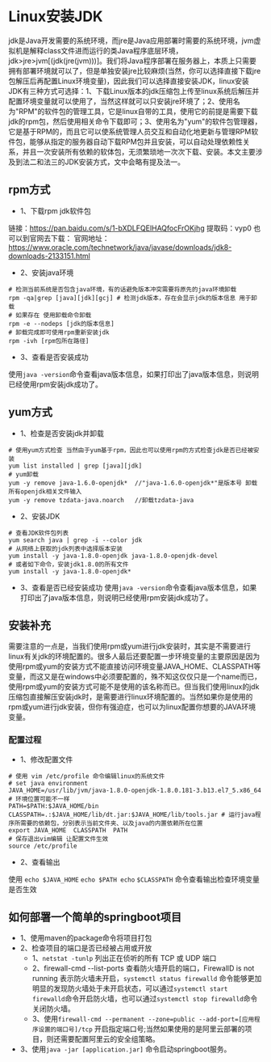 # Linux安装JDK

jdk是Java开发需要的系统环境，而jre是Java应用部署时需要的系统环境，jvm虚拟机是解释class文件进而运行的类Java程序底层环境，jdk>jre>jvm[(jdk(jre(jvm)))]。我们将Java程序部署在服务器上，本质上只需要拥有部署环境就可以了，但是单独安装jre比较麻烦(当然，你可以选择直接下载jre包解压后再配置Linux环境变量)，因此我们可以选择直接安装JDK，linux安装JDK有三种方式可选择：1、下载Linux版本的jdk压缩包上传至linux系统后解压并配置环境变量就可以使用了，当然这样就可以只安装jre环境了；2、使用名为"RPM"的软件包的管理工具，它是linux自带的工具，使用它的前提是需要下载jdk的rpm包，然后使用相关命令下载即可；3、使用名为"yum"的软件包管理器，它是基于RPM的，而且它可以使系统管理人员交互和自动化地更新与管理RPM软件包，能够从指定的服务器自动下载RPM包并且安装，可以自动处理依赖性关系，并且一次安装所有依赖的软体包，无须繁琐地一次次下载、安装。本文主要涉及到法二和法三的JDK安装方式，文中会略有提及法一。

## rpm方式

- 1、下载rpm jdk软件包

链接：<https://pan.baidu.com/s/1-bXDLFQElHAQfocFrOKjhg> 提取码：vyp0
也可以到官网去下载：
官网地址：<https://www.oracle.com/technetwork/java/javase/downloads/jdk8-downloads-2133151.html>

- 2、安装java环境

```linux
# 检测当前系统是否包含java环境，有的话避免版本冲突需要将原先的java环境卸载
rpm -qa|grep [java][jdk][gcj] # 检测jdk版本，存在会显示jdk的版本信息 用于卸载
# 如果存在 使用卸载命令卸载
rpm -e --nodeps [jdk的版本信息]
# 卸载完成即可使用rpm重新安装jdk
rpm -ivh [rpm包所在路径]
```

- 3、查看是否安装成功

使用```java -version```命令查看java版本信息，如果打印出了java版本信息，则说明已经使用rpm安装jdk成功了。

## yum方式

- 1、检查是否安装jdk并卸载

```linux
# 使用yum方式检查 当然由于yum基于rpm，因此也可以使用rpm的方式检查jdk是否已经被安装
yum list installed | grep [java][jdk]
# yum卸载
yum -y remove java-1.6.0-openjdk*  //"java-1.6.0-openjdk*"是版本号 卸载所有openjdk相关文件输入
yum -y remove tzdata-java.noarch   //卸载tzdata-java
```

- 2、安装JDK

```linux
# 查看JDK软件包列表
yum search java | grep -i --color jdk
# 从网络上获取的jdk列表中选择版本安装
yum install -y java-1.8.0-openjdk java-1.8.0-openjdk-devel
# 或者如下命令，安装jdk1.8.0的所有文件
yum install -y java-1.8.0-openjdk*
```

- 3、查看是否已经安装成功
使用```java -version```命令查看java版本信息，如果打印出了java版本信息，则说明已经使用rpm安装jdk成功了。

## 安装补充

需要注意的一点是，当我们使用rpm或yum进行jdk安装时，其实是不需要进行linux有关jdk的环境配置的。很多人最后还要配置一步环境变量的主要原因是因为使用rpm或yum的安装方式不能直接访问环境变量JAVA_HOME、CLASSPATH等变量，而这又是在windows中必须要配置的，殊不知这仅仅只是一个name而已，使用rpm或yum的安装方式可能不是使用的该名称而已。但当我们使用linux的jdk压缩包直接解压安装jdk时，是需要进行linux环境配置的。当然如果你是使用的rpm或yum进行jdk安装，但你有强迫症，也可以为linux配置你想要的JAVA环境变量。

### 配置过程

- 1、修改配置文件

```linux
# 使用 vim /etc/profile 命令编辑linux的系统文件
# set java environment  
JAVA_HOME=/usr/lib/jvm/java-1.8.0-openjdk-1.8.0.181-3.b13.el7_5.x86_64 # 环境位置可能不一样
PATH=$PATH:$JAVA_HOME/bin  
CLASSPATH=.:$JAVA_HOME/lib/dt.jar:$JAVA_HOME/lib/tools.jar # 运行java程序所需要的依赖包，分别表示当前文件夹、以及java的内置依赖所在位置
export JAVA_HOME  CLASSPATH  PATH 
# 保存退出vim编辑 让配置文件生效
source /etc/profile
```

- 2、查看输出

使用 ```echo $JAVA_HOME``` ```echo $PATH echo``` ```$CLASSPATH``` 命令查看输出检查环境变量是否生效

## 如何部署一个简单的springboot项目

- 1、使用maven的package命令将项目打包
- 2、检查项目的端口是否已经被占用或开放
  - 1、```netstat -tunlp```  列出正在侦听的所有 TCP 或 UDP 端口
  - 2、firewall-cmd --list-ports 查看防火墙开启的端口，FirewallD is not running 表示防火墙未开启，```systemctl status firewalld``` 命令能够更加明显的发现防火墙处于未开启状态，可以通过```systemctl start firewalld```命令开启防火墙，也可以通过```systemctl stop firewalld```命令关闭防火墙。
  - 3、使用```firewall-cmd --permanent --zone=public --add-port=[应用程序设置的端口号]/tcp``` 开启指定端口号;当然如果使用的是阿里云部署的项目，则还需要配置阿里云的安全组策略。
- 3、使用```java -jar [application.jar]``` 命令启动springboot服务。